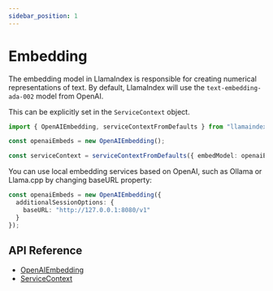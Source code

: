 ```yaml
---
sidebar_position: 1
---
```


# Embedding

The embedding model in LlamaIndex is responsible for creating numerical representations of text. By default, LlamaIndex will use the `text-embedding-ada-002` model from OpenAI.

This can be explicitly set in the `ServiceContext` object.

```typescript
import { OpenAIEmbedding, serviceContextFromDefaults } from "llamaindex";

const openaiEmbeds = new OpenAIEmbedding();

const serviceContext = serviceContextFromDefaults({ embedModel: openaiEmbeds });
```
You can use local embedding services based on OpenAI, such as Ollama or Llama.cpp by changing baseURL property:

```typescript
const openaiEmbeds = new OpenAIEmbedding({
  additionalSessionOptions: {
    baseURL: "http://127.0.0.1:8080/v1"
  }
});
```

## API Reference

- [OpenAIEmbedding](../../api/classes/OpenAIEmbedding.md)
- [ServiceContext](../../api/interfaces/ServiceContext.md)
